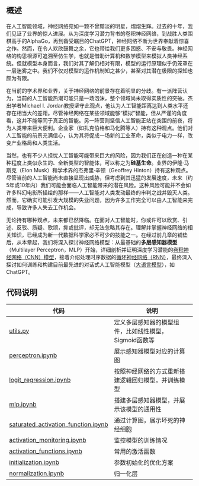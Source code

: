 ## 概述

在人工智能领域，神经网络宛如一颗不曾黯淡的明星，熠熠生辉。过去的十年，我们见证了业界的惊人进展。从为深度学习潜力背书的卷积神经网络，到战胜人类围棋高手的AlphaGo，再到备受瞩目的ChatGPT，神经网络不断为世界奉献着惊喜之作。然而，在令人欢欣鼓舞之余，它也带给我们更多困惑、不安与敬畏。神经网络的构思根源可追溯至仿生学，也就是借助计算机和数学模型来模拟人类神经系统。但就模型本身而言，我们对其了解仍相对有限，模型的运行原理似乎仍笼罩在一层迷雾之中。我们不仅对模型的运作机制知之甚少，甚至对其潜在极限的探知也颇为有限。

在当前的学术界和业界，关于神经网络的前景存在着明显的分歧。有一派阵营认为，当前的人工智能热潮可能只是一场泡沫，整个领域尚未取得实质性的突破。杰出学者Michael I. Jordan教授坚守此观点，他认为人工智能距离达到人类水平还存在相当大的差距。尽管神经网络在某些领域能够“模拟”智能，但从严谨的角度看，这并不能等同于真正的智能。另一阵营则坚信人工智能正站在突围的前夜，将为人类带来巨大便利。企业家（如扎克伯格和马化腾等人）持有这种观点。他们对人工智能的前景充满信心，认为其将促成一场新的工业革命，类似于电力一样，改变产业格局和人类生活。

当然，也有不少人担忧人工智能可能带来巨大的风险，因为我们正在创造一种在某种程度上类似永生的、全新类型的智能体，可以称之为**硅基生命**。业界的伊隆·马斯克（Elon Musk）和学术界的杰弗里·辛顿（Geoffrey Hinton）持有这种观点。尽管当前的人工智能尚未直接显现出威胁，但考虑到其迅猛的发展速度，未来（约5年或10年内）我们可能会面临人工智能带来的潜在风险。这种风险可能并不会如许多科幻电影所描绘的那样——人工智能对人类发动最终的审判之战并毁灭人类。然而，它确实可能引发大规模的失业问题，因为许多工作完全可以由人工智能来完成，导致许多人失去工作机会。

无论持有哪种观点，未来都已然降临。在面对人工智能时，你或许可以欣赏、引述、反驳、质疑、歌颂，抑或批评，却无法忽略其存在。理解并掌握神经网络的相关知识，已经成为新一代数据科学家必不可少的技能之一。在经过前几章的铺垫后，从本章起，我们将深入探讨神经网络模型：从最基础的**多层感知器模型**（Multilayer Perceptron，MLP）开始，详细剖析并证明深度学习潜能的[卷积神经网络（CNN）模型](../ch09_cnn)，接着介绍处理时序数据的[循环神经网络（RNN）](../ch10_rnn)，最终深入探讨如何训练和构建目前最先进的对话式人工智能模型（[大语言模型](../ch11_llm)），如ChatGPT。 


## 代码说明

|代码|说明|
|---|---|
|[utils.py](utils.py)| 定义多层感知器的模型组件，比如线性模型，Sigmoid函数等 |
|[perceptron.ipynb](perceptron.ipynb)| 展示感知器模型对应的计算图 |
|[logit_regression.ipynb](logit_regression.ipynb)| 按照神经网络的方式重新搭建逻辑回归模型，并训练模型 |
|[mlp.ipynb](mlp.ipynb)| 搭建多层感知器模型，并展示该模型的通用性 |
|[saturated\_activation_function.ipynb](saturated_activation_function.ipynb)| 通过计算图，展示坏死的神经细胞 |
|[activation_monitoring.ipynb](activation_monitoring.ipynb)| 监控模型的训练情况 |
|[activation_functions.ipynb](activation_functions.ipynb)| 常用的激活函数 |
|[initialization.ipynb](initialization.ipynb)| 参数初始化的优化方案 |
|[normalization.ipynb](normalization.ipynb)| 归一化层 |